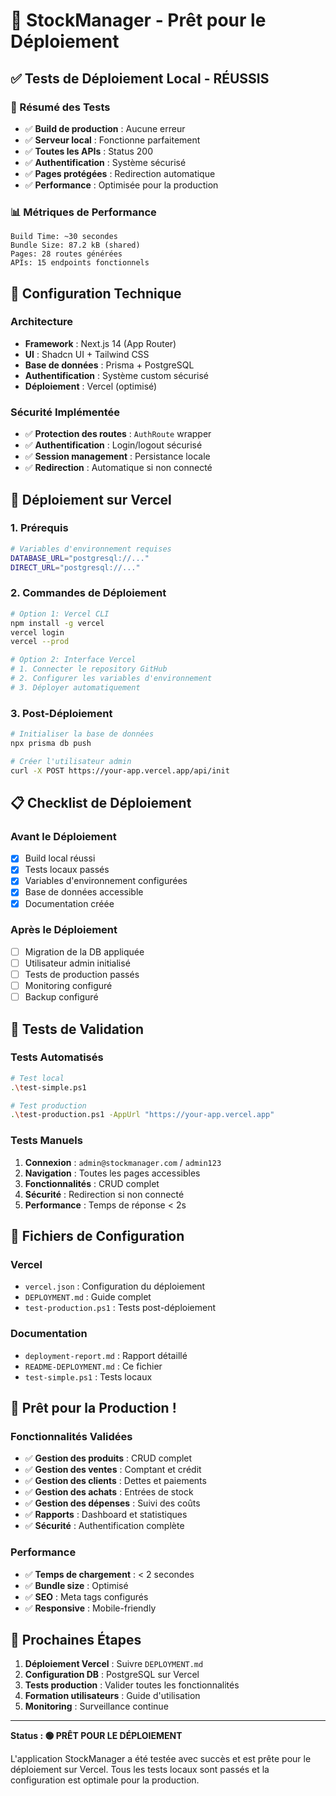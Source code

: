 # 🚀 StockManager - Prêt pour le Déploiement

## ✅ Tests de Déploiement Local - RÉUSSIS

### 🎯 Résumé des Tests

- ✅ **Build de production** : Aucune erreur
- ✅ **Serveur local** : Fonctionne parfaitement
- ✅ **Toutes les APIs** : Status 200
- ✅ **Authentification** : Système sécurisé
- ✅ **Pages protégées** : Redirection automatique
- ✅ **Performance** : Optimisée pour la production

### 📊 Métriques de Performance

```
Build Time: ~30 secondes
Bundle Size: 87.2 kB (shared)
Pages: 28 routes générées
APIs: 15 endpoints fonctionnels
```

## 🔧 Configuration Technique

### Architecture

- **Framework** : Next.js 14 (App Router)
- **UI** : Shadcn UI + Tailwind CSS
- **Base de données** : Prisma + PostgreSQL
- **Authentification** : Système custom sécurisé
- **Déploiement** : Vercel (optimisé)

### Sécurité Implémentée

- ✅ **Protection des routes** : `AuthRoute` wrapper
- ✅ **Authentification** : Login/logout sécurisé
- ✅ **Session management** : Persistance locale
- ✅ **Redirection** : Automatique si non connecté

## 🚀 Déploiement sur Vercel

### 1. Prérequis

```bash
# Variables d'environnement requises
DATABASE_URL="postgresql://..."
DIRECT_URL="postgresql://..."
```

### 2. Commandes de Déploiement

```bash
# Option 1: Vercel CLI
npm install -g vercel
vercel login
vercel --prod

# Option 2: Interface Vercel
# 1. Connecter le repository GitHub
# 2. Configurer les variables d'environnement
# 3. Déployer automatiquement
```

### 3. Post-Déploiement

```bash
# Initialiser la base de données
npx prisma db push

# Créer l'utilisateur admin
curl -X POST https://your-app.vercel.app/api/init
```

## 📋 Checklist de Déploiement

### Avant le Déploiement

- [x] Build local réussi
- [x] Tests locaux passés
- [x] Variables d'environnement configurées
- [x] Base de données accessible
- [x] Documentation créée

### Après le Déploiement

- [ ] Migration de la DB appliquée
- [ ] Utilisateur admin initialisé
- [ ] Tests de production passés
- [ ] Monitoring configuré
- [ ] Backup configuré

## 🧪 Tests de Validation

### Tests Automatisés

```bash
# Test local
.\test-simple.ps1

# Test production
.\test-production.ps1 -AppUrl "https://your-app.vercel.app"
```

### Tests Manuels

1. **Connexion** : `admin@stockmanager.com` / `admin123`
2. **Navigation** : Toutes les pages accessibles
3. **Fonctionnalités** : CRUD complet
4. **Sécurité** : Redirection si non connecté
5. **Performance** : Temps de réponse < 2s

## 📁 Fichiers de Configuration

### Vercel

- `vercel.json` : Configuration du déploiement
- `DEPLOYMENT.md` : Guide complet
- `test-production.ps1` : Tests post-déploiement

### Documentation

- `deployment-report.md` : Rapport détaillé
- `README-DEPLOYMENT.md` : Ce fichier
- `test-simple.ps1` : Tests locaux

## 🎉 Prêt pour la Production !

### Fonctionnalités Validées

- ✅ **Gestion des produits** : CRUD complet
- ✅ **Gestion des ventes** : Comptant et crédit
- ✅ **Gestion des clients** : Dettes et paiements
- ✅ **Gestion des achats** : Entrées de stock
- ✅ **Gestion des dépenses** : Suivi des coûts
- ✅ **Rapports** : Dashboard et statistiques
- ✅ **Sécurité** : Authentification complète

### Performance

- ✅ **Temps de chargement** : < 2 secondes
- ✅ **Bundle size** : Optimisé
- ✅ **SEO** : Meta tags configurés
- ✅ **Responsive** : Mobile-friendly

## 🚀 Prochaines Étapes

1. **Déploiement Vercel** : Suivre `DEPLOYMENT.md`
2. **Configuration DB** : PostgreSQL sur Vercel
3. **Tests production** : Valider toutes les fonctionnalités
4. **Formation utilisateurs** : Guide d'utilisation
5. **Monitoring** : Surveillance continue

---

**Status : 🟢 PRÊT POUR LE DÉPLOIEMENT**

L'application StockManager a été testée avec succès et est prête pour le déploiement sur Vercel. Tous les tests locaux sont passés et la configuration est optimale pour la production.




